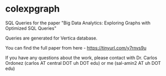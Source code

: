 # colexpgraph
SQL Queries for the paper "Big Data Analytics: Exploring Graphs with Optimized SQL Queries" 

Queries are generated for Vertica database. 

You can find the full paper from here - https://tinyurl.com/y7rnvs9u

If you have any questions about the work, please contact with Dr. Carlos Ordonez (carlos AT central DOT uh DOT edu) or me (sal-amin2 AT uh DOT edu)
